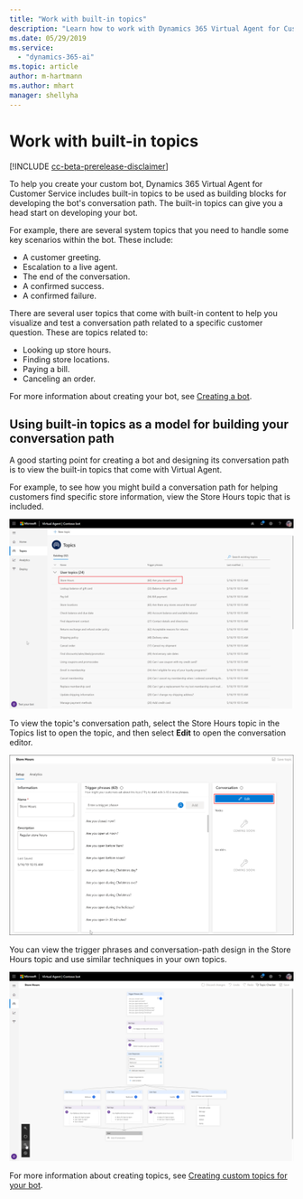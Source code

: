 ```yaml
---
title: "Work with built-in topics"
description: "Learn how to work with Dynamics 365 Virtual Agent for Customer Service built-in topics."
ms.date: 05/29/2019
ms.service:
  - "dynamics-365-ai"
ms.topic: article
author: m-hartmann
ms.author: mhart
manager: shellyha
---
```


# Work with built-in topics

[!INCLUDE [cc-beta-prerelease-disclaimer](../includes/cc-beta-prerelease-disclaimer.md)]

To help you create your custom bot, Dynamics 365 Virtual Agent for Customer Service includes built-in topics to be used as building blocks for developing the bot's conversation path. The built-in topics can give you a head start on developing your bot. 

For example, there are several system topics that you need to handle some key scenarios within the bot. These include:

* A customer greeting.
* Escalation to a live agent.
* The end of the conversation.
* A confirmed success.
* A confirmed failure.

There are several user topics that come with built-in content to help you visualize and test a conversation path related to a specific customer question. These are topics related to:

* Looking up store hours.
* Finding store locations.
* Paying a bill.
* Canceling an order.

For more information about creating your bot, see [Creating a bot](getting-started-create-bot.md).

## Using built-in topics as a model for building your conversation path

A good starting point for creating a bot and designing its conversation path is to view the built-in topics that come with Virtual Agent.

For example, to see how you might build a conversation path for helping customers find specific store information, view the Store Hours topic that is included.

![View Store Hours](media/store-hours.png)

To view the topic's conversation path, select the Store Hours topic in the Topics list to open the topic, and then select **Edit** to open the conversation editor.

![Edit Store Hours](media/edit-store-hours.png)

You can view the trigger phrases and conversation-path design in the Store Hours topic and use similar techniques in your own topics.

![View conversation path](media/store-hours-path.png)

For more information about creating topics, see [Creating custom topics for your bot](getting-started-create-topics.md).
